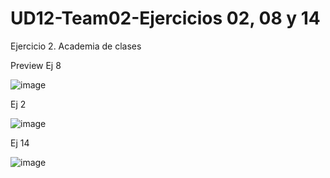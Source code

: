 # UD12-Team02-Ejercicios 02, 08 y 14
Ejercicio 2. Academia de clases 

Preview Ej 8



![image](https://user-images.githubusercontent.com/65864090/164398468-9a7a7fd2-ead1-48f0-805a-aae90f10f3d7.png)



Ej 2


![image](https://github.com/JagaScripts/UD12-Team02-Ejercicios-02-08-14/blob/master/Ejercicio2Academia_de_clases.png)



Ej 14 



![image](https://github.com/JagaScripts/UD12-Team02-Ejercicios-02-08-14/blob/master/Ejercicio2-14RedSocial.PNG)
